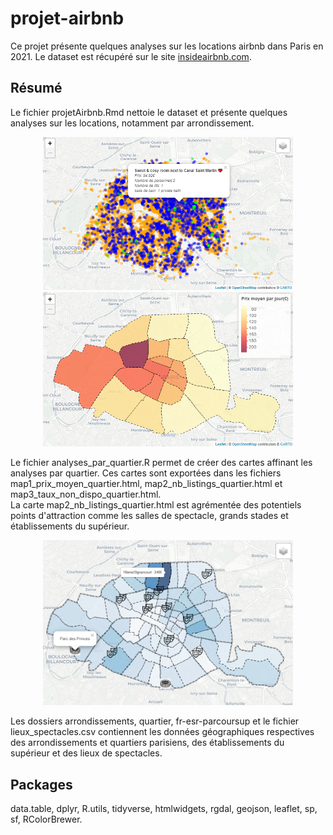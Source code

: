 # projet-airbnb

Ce projet présente quelques analyses sur les locations airbnb dans Paris en 2021. Le dataset est récupéré sur le site [insideairbnb.com](http://insideairbnb.com/get-the-data.html).  

## Résumé 

Le fichier projetAirbnb.Rmd nettoie le dataset et présente quelques analyses sur les locations, notamment par arrondissement.

<p align = "center"> 
  <img src="images/locations.PNG" width=400> 
  <img src="images/prix_moyen_arrdt.PNG" width=400> 
</p>

Le fichier analyses_par_quartier.R permet de créer des cartes affinant les analyses par quartier. Ces cartes sont exportées dans les fichiers map1_prix_moyen_quartier.html, 
map2_nb_listings_quartier.html et map3_taux_non_dispo_quartier.html.   
La carte map2_nb_listings_quartier.html est agrémentée des potentiels points d'attraction comme les salles de spectacle, grands stades et établissements du supérieur.  

<p align = "center">  
  <img src="images/nb_listings.PNG" width=400 alt=".." title="Nombre de locations par quartier" /> 
</p>

Les dossiers arrondissements, quartier, fr-esr-parcoursup et le fichier lieux_spectacles.csv contiennent les données géographiques respectives des arrondissements et quartiers parisiens, des établissements du supérieur et des lieux de spectacles. 

## Packages 
data.table, dplyr, R.utils, tidyverse, htmlwidgets, rgdal, geojson, leaflet, sp, sf, RColorBrewer. 


